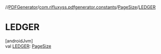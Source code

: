 //[PDFGenerator](../../../index.md)/[com.rifluxyss.pdfgenerator.constants](../index.md)/[PageSize](index.md)/[LEDGER](-l-e-d-g-e-r.md)

# LEDGER

[androidJvm]\
val [LEDGER](-l-e-d-g-e-r.md): [PageSize](index.md)
